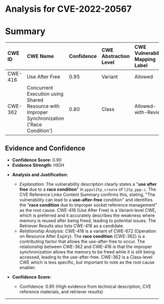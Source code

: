 # Analysis for CVE-2022-20567

# Summary
| CWE ID  | CWE Name                                                                                                                    | Confidence | CWE Abstraction Level | CWE Vulnerability Mapping Label | CWE-Vulnerability Mapping Notes |
| :-------- | :-------------------------------------------------------------------------------------------------------------------------- | :--------- | :---------------------- | :------------------------------ | :------------------------------ |
| CWE-416 | Use After Free                                                                                                              | 0.95       | Variant               | Allowed                       | Primary CWE                   |
| CWE-362 | Concurrent Execution using Shared Resource with Improper Synchronization ('Race Condition')                                  | 0.80       | Class                 | Allowed-with-Review         | Secondary Candidate           |

## Evidence and Confidence

*   **Confidence Score:** 0.90
*   **Evidence Strength:** HIGH

- **Analysis and Justification:**
  - *Explanation:* The vulnerability description clearly states a "**use after free** due to a **race condition**" in `pppol2tp_create` of `l2tp_ppp.c`. The CVE Reference Links Content Summary confirms this, stating, "The vulnerability can lead to a **use-after-free** condition" and identifies the "**race condition** due to improper socket reference management" as the root cause. CWE-416 (Use After Free) is a Variant-level CWE, which is preferred and it accurately describes the weakness where memory is reused after being freed, leading to potential issues. The Retriever Results also lists CWE-416 as a candidate.
  - *Relationship Analysis:* CWE-416 is a variant of CWE-672 (Operation on Resource After Expiry). The **race condition** (CWE-362) is a contributing factor that allows the use-after-free to occur. The relationship between CWE-362 and CWE-416 is that the improper synchronization allows the memory to be freed while it is still being accessed, leading to the use-after-free. CWE-362 is a Class-level CWE which is less specific, but important to note as the root cause enabler.

- **Confidence Score:**
  - Confidence: 0.95 (High evidence from technical description, CVE reference materials, and retriever results)

---